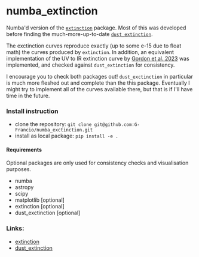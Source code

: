 # numba_extinction
Numba'd version of the [`extinction`](https://github.com/kbarbary/extinction) package. Most of this was developed before finding the much-more-up-to-date [`dust_extinction`](https://github.com/karllark/dust_extinction).

The exctinction curves reproduce exactly (up to some e-15 due to float math) the curves produced by `extinction`. In addition, an equivalent implementation of the UV to IR extinction curve by [Gordon et al. 2023](https://ui.adsabs.harvard.edu/abs/2023ApJ...950...86G/abstract) was implemented, and checked against `dust_extinction` for consistency.

I encourage you to check both packages out! `dust_exctinction` in particular is much more fleshed out and complete than the this package. Eventually I might try to implement all of the curves available there, but that is if I'll have time in the future.

### Install instruction
- clone the repository: `git clone git@github.com:G-Francio/numba_exctinction.git`
- install as local package: `pip install -e .`

#### Requirements
Optional packages are only used for consistency checks and visualisation purposes.
- numba
- astropy
- scipy
- matplotlib [optional]
- extinction [optional]
- dust_exctinction [optional]

### Links:
- [extinction](https://github.com/kbarbary/extinction)
- [dust_extinction](https://github.com/karllark/dust_extinction)
